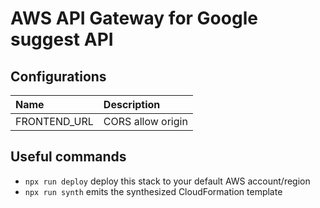 # AWS API Gateway for Google suggest API

## Configurations

| Name         | Description       |
| :----------- | :---------------- |
| FRONTEND_URL | CORS allow origin |

## Useful commands

- `npx run deploy` deploy this stack to your default AWS account/region
- `npx run synth` emits the synthesized CloudFormation template
